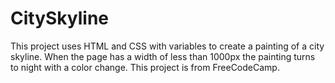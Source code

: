 # CitySkyline
This project uses HTML and CSS with variables to create a painting of a city skyline.  When the page has a width of less than 1000px the painting turns to night with a color change.  This project is from FreeCodeCamp. 
